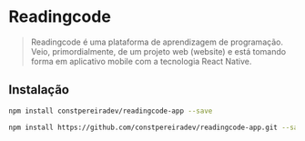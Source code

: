 # Readingcode

> Readingcode é uma plataforma de aprendizagem de programação. Veio, primordialmente, de um projeto web (website) e está tomando forma em aplicativo mobile com a tecnologia React Native.

## Instalação

```sh
npm install constpereiradev/readingcode-app --save
```

```sh
npm install https://github.com/constpereiradev/readingcode-app.git --save
```

